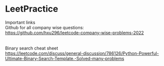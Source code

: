 # LeetPractice

Important links<br>
Github for all company wise questions: <br>
https://github.com/hxu296/leetcode-company-wise-problems-2022<br>
<br><br>
Binary search cheat sheet<br>
https://leetcode.com/discuss/general-discussion/786126/Python-Powerful-Ultimate-Binary-Search-Template.-Solved-many-problems<br>
